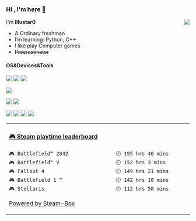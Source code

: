 ### Hi , I'm here 👋

<a href="#">
  <img align="right" src="https://github-readme-stats.vercel.app/api?username=Illustar0&count_private=true&show_icons=true&bg_color=15,f2f7fd,E0EAFC" />
</a>

I'm **Illustar0**

- A Ordinary freshman
- I’m learning: Python, C++
- I like play Computer games
- ~~Procrastinator~~
#### OS&Devices&Tools
[![](https://img.shields.io/badge/Windows-11-2376bc?style=flat-square&logo=windows&logoColor=ffffff)](https://www.microsoft.com/zh-cn/software-download/windows11)
[![](https://img.shields.io/badge/OS-Ubuntu-33aadd?logo=ubuntu&style=flat-square&logoColor=ffff)](https://ubuntu.com/)
[![](https://img.shields.io/badge/Android-15-3CB371?logo=android&style=flat-square&logoColor=ffffff)](https://www.android.com/)

[![](https://img.shields.io/badge/Xiaomi-14-FF4500?logo=xiaomi&style=flat-square&logoColor=ffffff)](https://www.mi.com/)

[![](https://img.shields.io/badge/-Pycharm-228B22?logo=pycharm&style=flat-square&logoColor=ffffff)](https://www.jetbrains.com/pycharm/)
[![](https://img.shields.io/badge/-VisualStudio-blue?logo=visualstudio&style=flat-square&logoColor=ffffff)](https://visualstudio.microsoft.com/)

[![](https://img.shields.io/badge/-Steam-4682B4?logo=steam&style=flat-square&logoColor=ffffff)](https://steamcommunity.com/id/XCwosjw/)
[![](https://img.shields.io/badge/-Epic%20Games-000000?logo=epicgames&style=flat-square&logoColor=ffffff)](https://www.epicgames.com/)
[![](https://img.shields.io/badge/-Ubisoft-4169E1?logo=ubisoft&style=flat-square&logoColor=ffffff)](https://www.ubisoft.com/)
[![](https://img.shields.io/badge/-Origin-FF4500?logo=origin&style=flat-square&logoColor=ffffff)](https://www.origin.com/)

<table>
<tr>
<td valign="top" width="50%">

<!-- steam-box start -->
#### <a href="https://gist.github.com/ed622f4d750c79e86afebedddacdfef4" target="_blank">🎮 Steam playtime leaderboard</a>
```text
🎮 Battlefield™ 2042                🕘 195 hrs 46 mins
🎮 Battlefield™ V                   🕘 152 hrs 3 mins
🎮 Fallout 4                        🕘 149 hrs 21 mins
🎮 Battlefield 1 ™                  🕘 142 hrs 10 mins
🎮 Stellaris                        🕘 112 hrs 58 mins
```
<!-- Powered by https://github.com/YouEclipse/steam-box . -->
<!-- steam-box end -->

[Powered by Steam-Box](https://github.com/XCwosjw/steam-box)

</td>
</tr>
</table>
